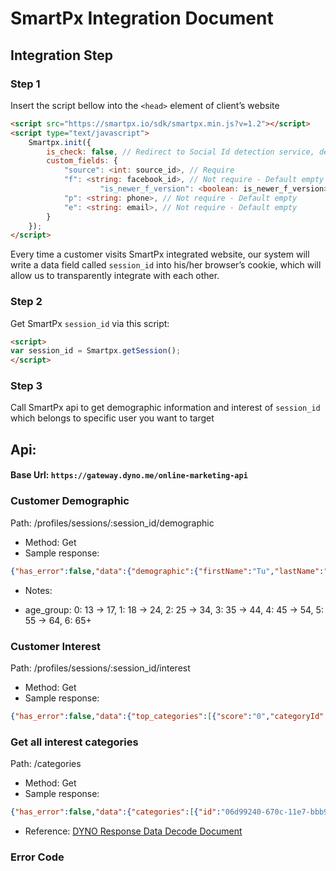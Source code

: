 # SmartPx Integration Document 

## Integration Step 
### Step 1
Insert the script bellow into the `<head>` element of client’s website
```html
<script src="https://smartpx.io/sdk/smartpx.min.js?v=1.2"></script>
<script type="text/javascript">
	Smartpx.init({
		is_check: false, // Redirect to Social Id detection service, default false
		custom_fields: {
			"source": <int: source_id>, // Require
			"f": <string: facebook_id>, // Not require - Default empty
	                "is_newer_f_version": <boolean: is_newer_f_version> // Not require - Default false
			"p": <string: phone>, // Not require - Default empty
			"e": <string: email>, // Not require - Default empty
		}
	});
</script>
```
Every time a customer visits SmartPx integrated website, our system will write a data field called ```session_id``` into his/her browser’s cookie, which will allow us to transparently integrate with each other.

### Step 2
Get SmartPx ```session_id``` via this script:
```html
<script>
var session_id = Smartpx.getSession();
</script>
```

### Step 3 
Call SmartPx api to get demographic information and interest of ```session_id``` which belongs to specific user you want to target

## Api: 
#### Base Url: ```https://gateway.dyno.me/online-marketing-api```

### Customer Demographic
Path: /profiles/sessions/:session_id/demographic
* Method: Get
* Sample response: 
```json
{"has_error":false,"data":{"demographic":{"firstName":"Tu","lastName":"Pham","genderType":1,"middleName":"Phuong","locale":"en_US","sessionId":"ycsq99fao1f1501125848939", "age_group":"2"}}}
```
* Notes:
- age_group: 0: 13 -> 17, 1: 18 -> 24, 2: 25 -> 34, 3: 35 -> 44, 4: 45 -> 54, 5: 55 -> 64, 6: 65+


### Customer Interest
Path: /profiles/sessions/:session_id/interest
* Method: Get
* Sample response: 
```json
{"has_error":false,"data":{"top_categories":[{"score":"0","categoryId":"e4f43e90-670c-11e7-bbb9-2477038c8d04"},{"score":"83","categoryId":"a6156d20-670c-11e7-bbb9-2477038c8d04"},{"score":"96","categoryId":"c4f21f40-670c-11e7-bbb9-2477038c8d04"},{"score":"63","categoryId":"a20cdd30-670c-11e7-bbb9-2477038c8d04"},{"score":"0","categoryId":"1cda0c50-670c-11e7-bbb9-2477038c8d04"},{"score":"47","categoryId":"d174f120-670c-11e7-bbb9-2477038c8d04"}]}}
```

### Get all interest categories
Path: /categories
* Method: Get
* Sample response: 
```json
{"has_error":false,"data":{"categories":[{"id":"06d99240-670c-11e7-bbb9-2477038c8d04","name":"Pets","parentId":"f895fd90-670b-11e7-bbb9-2477038c8d04","path":"f895fd90-670b-11e7-bbb9-2477038c8d04","created":1499868701,"updated":0,"deleted":0},{"id":"090c0d30-670d-11e7-bbb9-2477038c8d04","name":"Restaurant","parentId":"ec7d90d0-670c-11e7-bbb9-2477038c8d04","path":"ec7d90d0-670c-11e7-bbb9-2477038c8d04","created":1499869134,"updated":0,"deleted":0},{"id":"0aec5b60-670c-11e7-bbb9-2477038c8d04","name":"Politics & Social Issues","parentId":"f895fd90-670b-11e7-bbb9-2477038c8d04","path":"f895fd90-670b-11e7-bbb9-2477038c8d04","created":1499868707,"updated":0,"deleted":0},{"id":"11989ea0-670d-11e7-bbb9-2477038c8d04","name":"Family & Relationship","parentId":"","path":"","created":1499869148,"updated":0,"deleted":0},{"id":"158b2b00-670c-11e7-bbb9-2477038c8d04","name":"Do it yourself (DIY)","parentId":"f895fd90-670b-11e7-bbb9-2477038c8d04","path":"f895fd90-670b-11e7-bbb9-2477038c8d04","created":1499868725,"updated":0,"deleted":0},{"id":"1cda0c50-670c-11e7-bbb9-2477038c8d04","name":"Travel","parentId":"f895fd90-670b-11e7-bbb9-2477038c8d04","path":"f895fd90-670b-11e7-bbb9-2477038c8d04","created":1499868737,"updated":0,"deleted":0}]}}
```
* Reference: [DYNO Response Data Decode Document](https://docs.google.com/spreadsheets/d/1U84yleaRtQewOsbIqmkkJkB8fES9YdYcWH_Sej_ycYc/edit#gid=1975035837)

### Error Code

